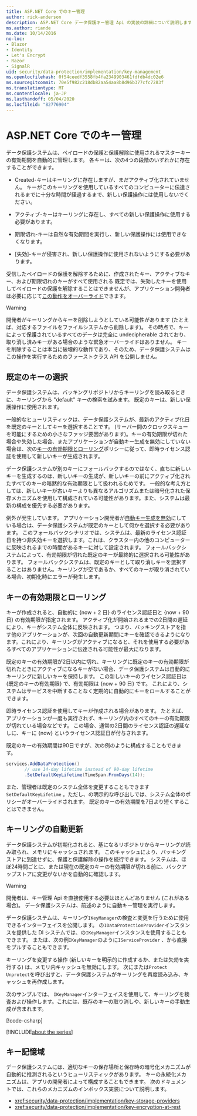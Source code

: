 ```yaml
---
title: ASP.NET Core でのキー管理
author: rick-anderson
description: ASP.NET Core データ保護キー管理 Api の実装の詳細について説明します。
ms.author: riande
ms.date: 10/14/2016
no-loc:
- Blazor
- Identity
- Let's Encrypt
- Razor
- SignalR
uid: security/data-protection/implementation/key-management
ms.openlocfilehash: 0f54ceedf3558fb4fa2349903461fdfdb4dc02e6
ms.sourcegitcommit: 70e5f982c218db82aa54aa8b8d96b377cfc7283f
ms.translationtype: MT
ms.contentlocale: ja-JP
ms.lasthandoff: 05/04/2020
ms.locfileid: "82776904"
---
```

# <a name="key-management-in-aspnet-core"></a>ASP.NET Core でのキー管理

<a name="data-protection-implementation-key-management"></a>

データ保護システムは、ペイロードの保護と保護解除に使用されるマスターキーの有効期間を自動的に管理します。 各キーは、次の4つの段階のいずれかに存在することができます。

* Created-キーはキーリングに存在しますが、まだアクティブ化されていません。 キーがこのキーリングを使用しているすべてのコンピューターに伝達されるまでに十分な時間が経過するまで、新しい保護操作には使用しないでください。

* アクティブ-キーはキーリングに存在し、すべての新しい保護操作に使用する必要があります。

* 期限切れ-キーは自然な有効期間を実行し、新しい保護操作には使用できなくなります。

* [失効]-キーが侵害され、新しい保護操作に使用されないようにする必要があります。

受信したペイロードの保護を解除するために、作成されたキー、アクティブなキー、および期限切れのキーがすべて使用される 既定では、失効したキーを使用してペイロードの保護を解除することはできませんが、アプリケーション開発者は必要に応じて[この動作をオーバーライド](xref:security/data-protection/consumer-apis/dangerous-unprotect#data-protection-consumer-apis-dangerous-unprotect)できます。

>[!WARNING]
> 開発者がキーリングからキーを削除しようとしている可能性があります (たとえば、対応するファイルをファイルシステムから削除します)。 その時点で、キーによって保護されているすべてのデータは完全に undecipherable されており、取り消し済みキーがある場合のような緊急オーバーライドはありません。 キーを削除することは本当に破壊的な動作であり、そのため、データ保護システムはこの操作を実行するためのファーストクラス API を公開しません。

## <a name="default-key-selection"></a>既定のキーの選択

データ保護システムは、バッキングリポジトリからキーリングを読み取るときに、キーリングから "default" キーの検索を試みます。 既定のキーは、新しい保護操作に使用されます。

一般的なヒューリスティックは、データ保護システムが、最新のアクティブ化日を既定のキーとしてキーを選択することです。 (サーバー間のクロックスキューを可能にするための小さなファッジ要因があります)。キーの有効期限が切れた場合や失効した場合、またアプリケーションが自動キー生成を無効にしていない場合は、次の[キーの有効期限とローリング](xref:security/data-protection/implementation/key-management#data-protection-implementation-key-management-expiration)ポリシーに従って、即時ライセンス認証を使用して新しいキーが生成されます。

データ保護システムが別のキーにフォールバックするのではなく、直ちに新しいキーを生成するのは、新しいキーの生成が、新しいキーの前にアクティブ化されたすべてのキーの暗黙的な有効期限として扱われるためです。 一般的な考え方としては、新しいキーが古いキーよりも異なるアルゴリズムまたは暗号化された保存メカニズムを使用して構成されている可能性があります。また、システムは最新の構成を優先する必要があります。

例外が発生しています。 アプリケーション開発者が[自動キー生成を無効](xref:security/data-protection/configuration/overview#disableautomatickeygeneration)にしている場合は、データ保護システムが既定のキーとして何かを選択する必要があります。 このフォールバックシナリオでは、システムは、最新のライセンス認証日を持つ非失効キーを選択します。これは、クラスター内の他のコンピューターに反映されるまでの時間があるキーに対して設定されます。 フォールバックシステムによって、有効期限が切れた既定のキーが最終的に選択される可能性があります。 フォールバックシステムは、既定のキーとして取り消しキーを選択することはありません。キーリングが空であるか、すべてのキーが取り消されている場合、初期化時にエラーが発生します。

<a name="data-protection-implementation-key-management-expiration"></a>

## <a name="key-expiration-and-rolling"></a>キーの有効期限とローリング

キーが作成されると、自動的に {now + 2 日} のライセンス認証日と {now + 90 日} の有効期限が指定されます。 アクティブ化が開始されるまでの2日間の遅延により、キーがシステム全体に反映されます。 つまり、バッキングストアを指す他のアプリケーションが、次回の自動更新期間にキーを確認できるようになります。これにより、キーリングがアクティブになると、それを使用する必要があるすべてのアプリケーションに伝達される可能性が最大になります。

既定のキーの有効期限が2日以内に切れ、キーリングに既定のキーの有効期限が切れたときにアクティブになるキーがない場合、データ保護システムは自動的にキーリングに新しいキーを保持します。 この新しいキーのライセンス認証日は {既定のキーの有効期限} で、有効期限は {now + 90 日} です。 これにより、システムはサービスを中断することなく定期的に自動的にキーをロールすることができます。

即時ライセンス認証を使用してキーが作成される場合があります。 たとえば、アプリケーションが一度も実行されず、キーリング内のすべてのキーの有効期限が切れている場合などです。 この場合、通常の2日間のライセンス認証の遅延なしに、キーに {now} というライセンス認証日が付与されます。

既定のキーの有効期間は90日ですが、次の例のように構成することもできます。

```csharp
services.AddDataProtection()
       // use 14-day lifetime instead of 90-day lifetime
       .SetDefaultKeyLifetime(TimeSpan.FromDays(14));
```

また、管理者は既定のシステム全体を変更することもできます`SetDefaultKeyLifetime` 。ただし、の明示的な呼び出しでは、システム全体のポリシーがオーバーライドされます。 既定のキーの有効期間を7日より短くすることはできません。

## <a name="automatic-key-ring-refresh"></a>キーリングの自動更新

データ保護システムが初期化されると、基になるリポジトリからキーリングが読み取られ、メモリにキャッシュされます。 このキャッシュにより、バッキングストアに到達せずに、保護と保護解除の操作を続行できます。 システムは、ほぼ24時間ごとに、または現在の既定のキーの有効期限が切れる前に、バックアップストアに変更がないかを自動的に確認します。

>[!WARNING]
> 開発者は、キー管理 Api を直接使用する必要はほとんどありません (これがある場合)。 データ保護システムは、前述のように自動キー管理を実行します。

データ保護システムは、キーリング`IKeyManager`の検査と変更を行うために使用できるインターフェイスを公開します。 の`IDataProtectionProvider`インスタンスを提供した DI システムでは、の`IKeyManager`インスタンスを使用することもできます。 または、次の例`IKeyManager`のように`IServiceProvider` 、から直接をプルすることもできます。

キーリングを変更する操作 (新しいキーを明示的に作成するか、または失効を実行する) は、メモリ内キャッシュを無効にします。 次にまたは`Protect` `Unprotect`を呼び出すと、データ保護システムがキーリングを再度読み込み、キャッシュを再作成します。

次のサンプルでは、 `IKeyManager`インターフェイスを使用して、キーリングを検査および操作します。これには、既存のキーの取り消しや、新しいキーの手動生成が含まれます。

[!code-csharp[](key-management/samples/key-management.cs)]

[!INCLUDE[about the series](~/includes/code-comments-loc.md)]

## <a name="key-storage"></a>キー記憶域

データ保護システムには、適切なキーの保存場所と保存時の暗号化メカニズムが自動的に推測されるというヒューリスティックがあります。 キーの永続化メカニズムは、アプリの開発者によって構成することもできます。 次のドキュメントでは、これらのメカニズムのインボックス実装について説明します。

* <xref:security/data-protection/implementation/key-storage-providers>
* <xref:security/data-protection/implementation/key-encryption-at-rest>
